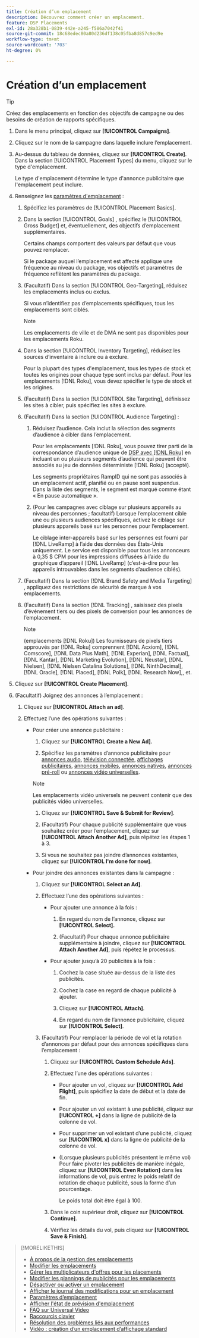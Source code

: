 ```yaml
---
title: Création d’un emplacement
description: Découvrez comment créer un emplacement.
feature: DSP Placements
exl-id: 28a328b1-0839-442e-a245-f586a7042f41
source-git-commit: 18c68edec80a80d236df138c05fba8d857c9ed9e
workflow-type: tm+mt
source-wordcount: '703'
ht-degree: 0%

---
```


# Création d’un emplacement

>[!TIP]
>
>Créez des emplacements en fonction des objectifs de campagne ou des besoins de création de rapports spécifiques.

1. Dans le menu principal, cliquez sur **[!UICONTROL Campaigns]**.

1. Cliquez sur le nom de la campagne dans laquelle inclure l’emplacement.

1. Au-dessus du tableau de données, cliquez sur **[!UICONTROL Create]**. Dans la section [!UICONTROL Placement Types] du menu, cliquez sur le type d&#39;emplacement.

   Le type d&#39;emplacement détermine le type d&#39;annonce publicitaire que l&#39;emplacement peut inclure.

1. Renseignez les [paramètres d&#39;emplacement](placement-settings.md) :

   1. Spécifiez les paramètres de [!UICONTROL Placement Basics].

   1. Dans la section [!UICONTROL Goals] , spécifiez le [!UICONTROL Gross Budget] et, éventuellement, des objectifs d’emplacement supplémentaires.

      Certains champs comportent des valeurs par défaut que vous pouvez remplacer.

      Si le package auquel l’emplacement est affecté applique une fréquence au niveau du package, vos objectifs et paramètres de fréquence reflètent les paramètres du package.

   1. (Facultatif) Dans la section [!UICONTROL Geo-Targeting], réduisez les emplacements inclus ou exclus.

      Si vous n’identifiez pas d’emplacements spécifiques, tous les emplacements sont ciblés.

      >[!NOTE]
      >
      >Les emplacements de ville et de DMA ne sont pas disponibles pour les emplacements Roku.

   1. Dans la section [!UICONTROL Inventory Targeting], réduisez les sources d’inventaire à inclure ou à exclure.

      Pour la plupart des types d&#39;emplacement, tous les types de stock et toutes les origines pour chaque type sont inclus par défaut. Pour les emplacements [!DNL Roku], vous devez spécifier le type de stock et les origines.

   1. (Facultatif) Dans la section [!UICONTROL Site Targeting], définissez les sites à cibler, puis spécifiez les sites à exclure.

   1. (Facultatif) Dans la section [!UICONTROL Audience Targeting] :

      1. Réduisez l’audience. Cela inclut la sélection des segments d’audience à cibler dans l’emplacement.

         Pour les emplacements [!DNL Roku], vous pouvez tirer parti de la correspondance d’audience unique de [DSP avec [!DNL Roku]](/help/dsp/inventory/roku-inventory.md) en incluant un ou plusieurs segments d’audience qui peuvent être associés au jeu de données déterministe [!DNL Roku] (accepté).

         Les segments propriétaires RampID qui ne sont pas associés à un emplacement actif, planifié ou en pause sont suspendus. Dans la liste des segments, le segment est marqué comme étant « En pause automatique ».

      1. (Pour les campagnes avec ciblage sur plusieurs appareils au niveau des personnes ; facultatif) Lorsque l’emplacement cible une ou plusieurs audiences spécifiques, activez le ciblage sur plusieurs appareils basé sur les personnes pour l’emplacement.

         Le ciblage inter-appareils basé sur les personnes est fourni par [!DNL LiveRamp] à l’aide des données des États-Unis uniquement. Le service est disponible pour tous les annonceurs à 0,35 $ CPM pour les impressions diffusées à l’aide du graphique d’appareil [!DNL LiveRamp] (c’est-à-dire pour les appareils introuvables dans les segments d’audience ciblés).

   1. (Facultatif) Dans la section [!DNL Brand Safety and Media Targeting] , appliquez des restrictions de sécurité de marque à vos emplacements.

   1. (Facultatif) Dans la section [!DNL Tracking] , saisissez des pixels d’événement tiers ou des pixels de conversion pour les annonces de l’emplacement.

      >[!NOTE]
      >
      >(emplacements [!DNL Roku]) Les fournisseurs de pixels tiers approuvés par [!DNL Roku] comprennent [!DNL Acxiom], [!DNL Comscore], [!DNL Data Plus Math], [!DNL Experian], [!DNL Factual], [!DNL Kantar], [!DNL Marketing Evolution], [!DNL Neustar], [!DNL Nielsen], [!DNL Nielsen Catalina Solutions], [!DNL NinthDecimal], [!DNL Oracle], [!DNL Placed], [!DNL Polk], [!DNL Research Now],, et.

1. Cliquez sur **[!UICONTROL Create Placement]**.

1. (Facultatif) Joignez des annonces à l’emplacement :

   1. Cliquez sur **[!UICONTROL Attach an ad]**.

   1. Effectuez l’une des opérations suivantes :

      * Pour créer une annonce publicitaire :

         1. Cliquez sur **[!UICONTROL Create a New Ad].**

         1. Spécifiez les paramètres d’annonce publicitaire pour [annonces audio](/help/dsp/campaign-management/ads/ad-settings-audio.md), [télévision connectée](/help/dsp/campaign-management/ads/ad-settings-connected-tv.md), [affichages publicitaires](/help/dsp/campaign-management/ads/ad-settings-display.md), [annonces mobiles](/help/dsp/campaign-management/ads/ad-settings-mobile.md), [annonces natives](/help/dsp/campaign-management/ads/ad-settings-native.md), [annonces pré-roll](/help/dsp/campaign-management/ads/ad-settings-pre-roll.md) ou [annonces vidéo universelles](/help/dsp/campaign-management/ads/ad-settings-universal-video.md).

        >[!NOTE]
        >
        >Les emplacements vidéo universels ne peuvent contenir que des publicités vidéo universelles.

         1. Cliquez sur **[!UICONTROL Save & Submit for Review]**.

         1. (Facultatif) Pour chaque publicité supplémentaire que vous souhaitez créer pour l’emplacement, cliquez sur **[!UICONTROL Attach Another Ad]**, puis répétez les étapes 1 à 3.

         1. Si vous ne souhaitez pas joindre d’annonces existantes, cliquez sur **[!UICONTROL I'm done for now]**.

      * Pour joindre des annonces existantes dans la campagne :

         1. Cliquez sur **[!UICONTROL Select an Ad]**.

         1. Effectuez l’une des opérations suivantes :

            * Pour ajouter une annonce à la fois :

               1. En regard du nom de l’annonce, cliquez sur **[!UICONTROL Select].**

               1. (Facultatif) Pour chaque annonce publicitaire supplémentaire à joindre, cliquez sur **[!UICONTROL Attach Another Ad]**, puis répétez le processus.

            * Pour ajouter jusqu’à 20 publicités à la fois :

               1. Cochez la case située au-dessus de la liste des publicités.

               1. Cochez la case en regard de chaque publicité à ajouter.

               1. Cliquez sur **[!UICONTROL Attach]**.

               1. En regard du nom de l’annonce publicitaire, cliquez sur **[!UICONTROL Select]**.

         1. (Facultatif) Pour remplacer la période de vol et la rotation d’annonces par défaut pour des annonces spécifiques dans l’emplacement :

            1. Cliquez sur **[!UICONTROL Custom Schedule Ads]**.

            1. Effectuez l’une des opérations suivantes :

               * Pour ajouter un vol, cliquez sur **[!UICONTROL Add Flight]**, puis spécifiez la date de début et la date de fin.

               * Pour ajouter un vol existant à une publicité, cliquez sur **[!UICONTROL +]** dans la ligne de publicité de la colonne de vol.

               * Pour supprimer un vol existant d’une publicité, cliquez sur **[!UICONTROL x]** dans la ligne de publicité de la colonne de vol.

               * (Lorsque plusieurs publicités présentent le même vol) Pour faire pivoter les publicités de manière inégale, cliquez sur **[!UICONTROL Even Rotation]** dans les informations de vol, puis entrez le poids relatif de rotation de chaque publicité, sous la forme d’un pourcentage.

                 Le poids total doit être égal à 100.

            1. Dans le coin supérieur droit, cliquez sur **[!UICONTROL Continue]**.

            1. Vérifiez les détails du vol, puis cliquez sur **[!UICONTROL Save & Finish]**.

>[!MORELIKETHIS]
>
>* [À propos de la gestion des emplacements](placement-about.md)
>* [Modifier les emplacements](placement-edit.md)
>* [Gérer les multiplicateurs d&#39;offres pour les placements](placement-manage-bid-multipliers.md)
>* [Modifier les plannings de publicités pour les emplacements](placement-edit-ad-schedule.md)
>* [Désactiver ou activer un emplacement](placement-pause-activate.md)
>* [Afficher le journal des modifications pour un emplacement](placement-change-log.md)
>* [Paramètres d’emplacement](placement-settings.md)
>* [Afficher l&#39;état de prévision d&#39;emplacement](/help/dsp/campaign-management/reports/placement-forecast.md)
>* [FAQ sur Universal Video](/help/dsp/campaign-management/faq-universal-video.md)
>* [Raccourcis clavier](/help/dsp/campaign-management/reports/keyboard-shortcuts.md)
>* [Résolution des problèmes liés aux performances](/help/dsp/optimization/troubleshooting-performance.md)
>* [Vidéo : création d’un emplacement d’affichage standard](https://video.tv.adobe.com/v/344999?captions=fre_fr)
